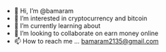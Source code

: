 - 👋 Hi, I’m @bamaram
- 👀 I’m interested in cryptocurrency and bitcoin
- 🌱 I’m currently learning about
- 💞️ I’m looking to collaborate on earn money online
- 📫 How to reach me ...
bamaram2135@gmail.com
<!---
bamaram/bamaram is a ✨ special ✨ repository because its `README.md` (this file) appears on your GitHub profile.
You can click the Preview link to take a look at your changes.
--->
